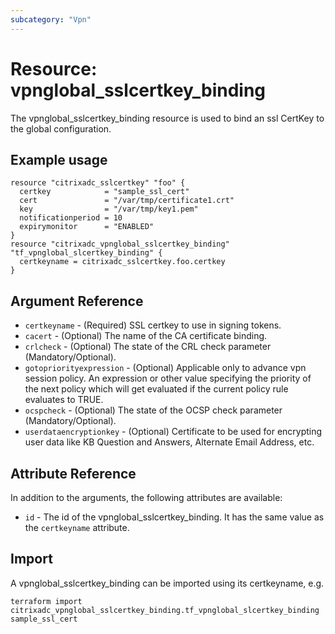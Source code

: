 ```yaml
---
subcategory: "Vpn"
---
```


# Resource: vpnglobal_sslcertkey_binding

The vpnglobal_sslcertkey_binding resource is used to bind an ssl CertKey to the global configuration.


## Example usage

```hcl
resource "citrixadc_sslcertkey" "foo" {
  certkey            = "sample_ssl_cert"
  cert               = "/var/tmp/certificate1.crt"
  key                = "/var/tmp/key1.pem"
  notificationperiod = 10
  expirymonitor      = "ENABLED"
}
resource "citrixadc_vpnglobal_sslcertkey_binding" "tf_vpnglobal_slcertkey_binding" {
  certkeyname = citrixadc_sslcertkey.foo.certkey
}
```


## Argument Reference

* `certkeyname` - (Required) SSL certkey to use in signing tokens.
* `cacert` - (Optional) The name of the CA certificate binding.
* `crlcheck` - (Optional) The state of the CRL check parameter (Mandatory/Optional).
* `gotopriorityexpression` - (Optional) Applicable only to advance vpn session policy. An expression or other value specifying the priority of the next policy which will get evaluated if the current policy rule evaluates to TRUE.
* `ocspcheck` - (Optional) The state of the OCSP check parameter (Mandatory/Optional).
* `userdataencryptionkey` - (Optional) Certificate to be used for encrypting user data like KB Question and Answers, Alternate Email Address, etc.


## Attribute Reference

In addition to the arguments, the following attributes are available:

* `id` - The id of the vpnglobal_sslcertkey_binding. It has the same value as the `certkeyname` attribute.


## Import

A vpnglobal_sslcertkey_binding can be imported using its certkeyname, e.g.

```shell
terraform import citrixadc_vpnglobal_sslcertkey_binding.tf_vpnglobal_slcertkey_binding sample_ssl_cert
```
